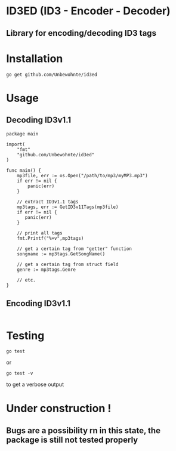 # ID3ED (ID3 - Encoder - Decoder)
## Library for encoding/decoding ID3 tags

# Installation 

```
go get github.com/Unbewohnte/id3ed
```

# Usage

## Decoding ID3v1.1
```
package main

import(
    "fmt"
    "github.com/Unbewohnte/id3ed"
)

func main() {
    mp3file, err := os.Open("/path/to/mp3/myMP3.mp3")
    if err != nil {
        panic(err)
    }

    // extract ID3v1.1 tags 
    mp3tags, err := GetID3v11Tags(mp3file)
    if err != nil {
       panic(err)
    }

    // print all tags
    fmt.Printf("%+v",mp3tags)

    // get a certain tag from "getter" function
    songname := mp3tags.GetSongName()
    
    // get a certain tag from struct field
    genre := mp3tags.Genre

    // etc.
}
```

## Encoding ID3v1.1
```
```

# Testing

```
go test
```
or
```
go test -v
```
to get a verbose output

# Under construction !
## Bugs are a possibility rn in this state, the package is still not tested properly 